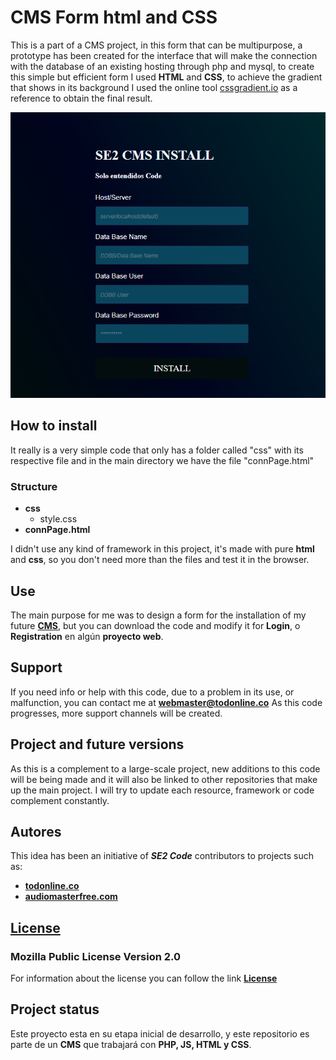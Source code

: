 # CMS Form html and CSS
This is a part of a CMS project, in this form that can be multipurpose, a prototype has been created for the interface that will make the connection with the database of an existing hosting through php and mysql, to create this simple but efficient form I used **HTML** and **CSS**, to achieve the gradient that shows in its background I used the online tool [cssgradient.io](https://cssgradient.io/ "css gradient tool") as a reference to obtain the final result.

![CMS Installation Front End](demo.png "HTML Form Image")

## How to install
It really is a very simple code that only has a folder called "css" with its respective file and in the main directory we have the file "connPage.html"

### Structure
* **css**
    * style.css
* **connPage.html**

I didn't use any kind of framework in this project, it's made with pure **html** and **css**, so you don't need more than the files and test it in the browser.

## Use
The main purpose for me was to design a form for the installation of my future **[CMS](https://kinsta.com/knowledgebase/content-management-system/ "what's cms?")**, but you can download the code and modify it for **Login**, o **Registration** en algún **proyecto web**.

## Support

If you need info or help with this code, due to a problem in its use, or malfunction, you can contact me at **webmaster@todonline.co** As this code progresses, more support channels will be created.

## Project and future versions

As this is a complement to a large-scale project, new additions to this code will be being made and it will also be linked to other repositories that make up the main project. I will try to update each resource, framework or code complement constantly.

## Autores

This idea has been an initiative of **_SE2 Code_** contributors to projects such as:

* **[todonline.co](https://todonline.co "barbers page")**
* **[audiomasterfree.com](https://audiomasterfree.com "Free VST resource site")**

## **[License](https://choosealicense.com/licenses/mpl-2.0/ "license")**

### Mozilla Public License Version 2.0

For information about the license you can follow the link **[License](https://choosealicense.com/licenses/mpl-2.0/ "license")**

## Project status

Este proyecto esta en su etapa inicial de desarrollo, y este repositorio es parte de un **CMS** que trabajará con **PHP, JS, HTML y CSS**. 


